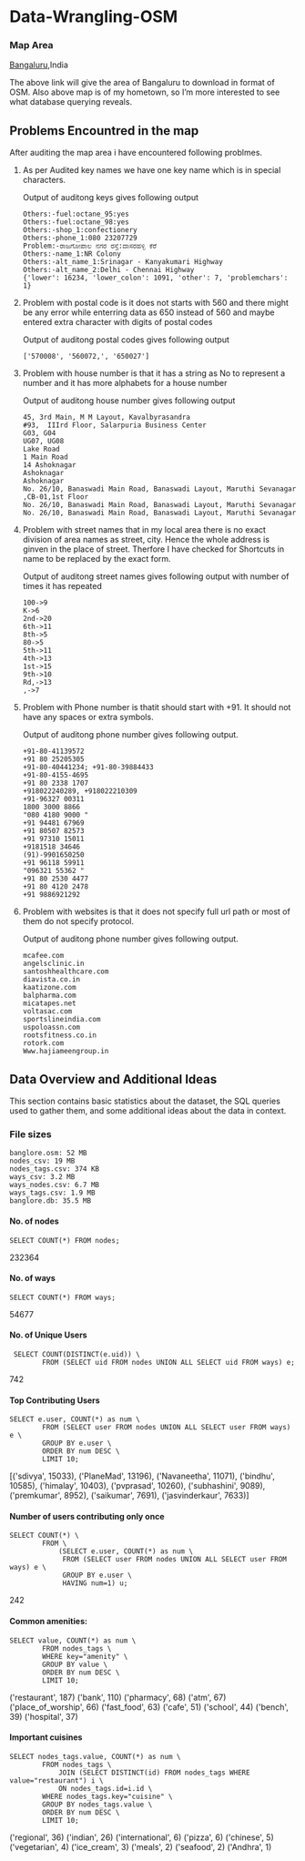 # Data-Wrangling-OSM

### Map Area

[Bangaluru](http://overpass-api.de/api/map?bbox=77.5044,12.9305,77.6788,13.0280),India

The above link will give the area of Bangaluru to download in format of OSM.
Also above map is of my hometown, so I’m more interested to see what database querying reveals.

## Problems Encountred in the map
  After auditing the map area i have encountered following problmes.

1. As per Audited key names we have one key name which is in special characters.
   
   Output of auditong keys gives following output
      ```
      Others:-fuel:octane_95:yes
      Others:-fuel:octane_98:yes
      Others:-shop_1:confectionery
      Others:-phone_1:080 23207729
      Problem:-ರಾಜಗೋಪಾಲ ನಗರ ರಸ್ತೆ:ದಾಸರಹಳ್ಳಿ ಕೆರೆ
      Others:-name_1:NR Colony
      Others:-alt_name_1:Srinagar - Kanyakumari Highway
      Others:-alt_name_2:Delhi - Chennai Highway
      {'lower': 16234, 'lower_colon': 1091, 'other': 7, 'problemchars': 1}
      ```
2. Problem with postal code is it does not starts with 560 and there might be any error while enterring data as 650 instead of 560 and maybe entered extra character with digits of postal codes
    
    Output of auditong postal codes gives following output
    ```
    ['570008', '560072,', '650027']
    ```
3. Problem with house number is that it has a string as No to represent a number and it has more alphabets for a house number
    
    Output of auditong house number gives following output
    ```
    45, 3rd Main, M M Layout, Kavalbyrasandra
    #93,  IIIrd Floor, Salarpuria Business Center
    G03, G04
    UG07, UG08
    Lake Road
    1 Main Road 
    14 Ashoknagar
    Ashoknagar
    Ashoknagar
    No. 26/10, Banaswadi Main Road, Banaswadi Layout, Maruthi Sevanagar
    ,CB-01,1st Floor
    No. 26/10, Banaswadi Main Road, Banaswadi Layout, Maruthi Sevanagar
    No. 26/10, Banaswadi Main Road, Banaswadi Layout, Maruthi Sevanagar
    ```
4. Problem with street names that in my local area there is no exact division of area names as street, city. Hence the whole address is ginven in the place of street. Therfore I have checked for Shortcuts in name to be replaced by the exact form.
    
    Output of auditong street names gives following output with number of times it has repeated
    ```
    100->9
    K->6
    2nd->20
    6th->11
    8th->5
    80->5
    5th->11
    4th->13
    1st->15
    9th->10
    Rd,->13
    ,->7
    ```
5. Problem with Phone number is thatit should start with +91. It should not have any spaces or extra symbols.
    
    Output of auditong phone number gives following output.
    ```
    +91-80-41139572
    +91 80 25205305
    +91-80-40441234; +91-80-39884433
    +91-80-4155-4695
    +91 80 2338 1707
    +918022240289, +918022210309
    +91-96327 00311
    1800 3000 8866
    "080 4180 9000 "
    +91 94481 67969
    +91 80507 82573
    +91 97310 15011
    +9181518 34646
    (91)-9901650250
    +91 96118 59911
    "096321 55362 "
    +91 80 2530 4477
    +91 80 4120 2478
    +91 9886921292
    ```
6. Problem with websites is that it does not specify full url path or most of them do not specify protocol.
    
    Output of auditong phone number gives following output.
    ```
    mcafee.com
    angelsclinic.in
    santoshhealthcare.com
    diavista.co.in
    kaatizone.com
    balpharma.com
    micatapes.net
    voltasac.com
    sportslineindia.com
    uspoloassn.com
    rootsfitness.co.in
    rotork.com
    Www.hajiameengroup.in
    ```
## Data Overview and Additional Ideas
  This section contains basic statistics about the dataset, 
  the SQL queries used to gather them, and some additional ideas about the data in context.
  
  ### File sizes
    banglore.osm: 52 MB
    nodes_csv: 19 MB
    nodes_tags.csv: 374 KB
    ways_csv: 3.2 MB
    ways_nodes.csv: 6.7 MB
    ways_tags.csv: 1.9 MB
    banglore.db: 35.5 MB
  
  #### No. of nodes
    SELECT COUNT(*) FROM nodes;
  232364
  
  #### No. of ways
    SELECT COUNT(*) FROM ways;
  54677
  
  #### No. of Unique Users
     SELECT COUNT(DISTINCT(e.uid)) \
            FROM (SELECT uid FROM nodes UNION ALL SELECT uid FROM ways) e;
  742
  
  #### Top Contributing Users
    SELECT e.user, COUNT(*) as num \
            FROM (SELECT user FROM nodes UNION ALL SELECT user FROM ways) e \
            GROUP BY e.user \
            ORDER BY num DESC \
            LIMIT 10;
  [('sdivya', 15033),
  ('PlaneMad', 13196),
  ('Navaneetha', 11071),
  ('bindhu', 10585),
  ('himalay', 10403),
  ('pvprasad', 10260),
  ('subhashini', 9089),
  ('premkumar', 8952),
  ('saikumar', 7691),
  ('jasvinderkaur', 7633)]
  
  #### Number of users contributing only once
    SELECT COUNT(*) \
            FROM \
                (SELECT e.user, COUNT(*) as num \
                 FROM (SELECT user FROM nodes UNION ALL SELECT user FROM ways) e \
                 GROUP BY e.user \
                 HAVING num=1) u;
  242
  
  #### Common amenities:
    SELECT value, COUNT(*) as num \
            FROM nodes_tags \
            WHERE key="amenity" \
            GROUP BY value \
            ORDER BY num DESC \
            LIMIT 10;
  ('restaurant', 187)
  ('bank', 110)
  ('pharmacy', 68)
  ('atm', 67)
  ('place_of_worship', 66)
  ('fast_food', 63)
  ('cafe', 51)
  ('school', 44)
  ('bench', 39)
  ('hospital', 37)
  
  #### Important cuisines
    SELECT nodes_tags.value, COUNT(*) as num \
            FROM nodes_tags \
                JOIN (SELECT DISTINCT(id) FROM nodes_tags WHERE value="restaurant") i \
                ON nodes_tags.id=i.id \
            WHERE nodes_tags.key="cuisine" \
            GROUP BY nodes_tags.value \
            ORDER BY num DESC \
            LIMIT 10;
  ('regional', 36)
  ('indian', 26)
  ('international', 6)
  ('pizza', 6)
  ('chinese', 5)
  ('vegetarian', 4)
  ('ice_cream', 3)
  ('meals', 2)
  ('seafood', 2)
  ('Andhra', 1)
